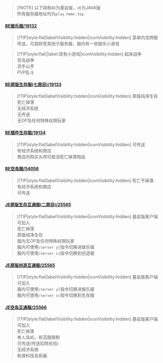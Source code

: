 >[!NOTE] 以下简称`BE`为基岩版，`JE`为JAVA版  
所有服务器地址均为`play.hmmc.top`

#### [BE娱乐服/19132](servers/19132/)
> [!TIP|style:flat|labelVisibility:hidden|iconVisibility:hidden] 菜单内含跨服传送，可跳转至其他子服务器，服内有一些娱乐小游戏

> [!TIP|style:flat||label:现有小游戏|iconVisibility:hidden] 
> 起床战争  
> 空岛战争  
> 烫手山芋  
> PVP乱斗  

#### [BE原版生存服(七周目)/19133](servers/19133/)
> [!TIP|style:flat|labelVisibility:hidden|iconVisibility:hidden]
> 原版纯净生存  
> 死亡掉落  
> 无经济系统  
> 无传送  
> 无OP及任何特殊权限玩家  

#### [BE插件生存服/19134](servers/19134/)
> [!TIP|style:flat|labelVisibility:hidden|iconVisibility:hidden]
> 可传送  
> 有经济系统和商店  
> 商店内购买头颅可抵消死亡掉落物品  

#### [BE空岛服/54056](servers/54056/)
> [!TIP|style:flat|labelVisibility:hidden|iconVisibility:hidden] 
> 死亡不掉落  
> 有经济系统和商店  
> 可传送  

#### [JE原版生存互通服(二周目)/25565](servers/25565/)
> [!TIP|style:flat|labelVisibility:hidden|iconVisibility:hidden]
> 基岩版客户端可加入  
> 死亡掉落  
> 原版纯净生存  
> 服内无OP及任何特殊权限玩家  
> 服内可使用`/server yl`指令切换进娱乐服  
> 服内可使用`/server cz`指令切换到创造服  


#### [JE原版创造互通服/25565](servers/25565/)
> [!TIP|style:flat|labelVisibility:hidden|iconVisibility:hidden]
> 基岩版客户端可加入  
> 服内可使用`/server yl`指令切换进娱乐服  
> 服内可使用`/server sc`指令切换到生存服  

#### [JE空岛互通服/25566](servers/25566/)
> [!TIP|style:flat|labelVisibility:hidden|iconVisibility:hidden]
> 基岩版客户端可加入  
> 死亡掉落  
> 单人岛屿，有范围限制  
> 可传送(传送扣除经验)  
> 无经济系统  
> 粘液科技及拓展  
